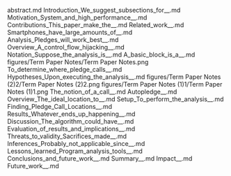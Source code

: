 abstract.md
Introduction_We_suggest_subsections_for__.md
Motivation_System_and_high_performance__.md
Contributions_This_paper_make_the__.md
Related_work__.md
Smartphones_have_large_amounts_of__.md
Analysis_Pledges_will_work_best__.md
Overview_A_control_flow_hijacking__.md
Notation_Suppose_the_analysis_is__.md
A_basic_block_is_a__.md
figures/Term Paper Notes/Term Paper Notes.png
To_determine_where_pledge_calls__.md
Hypotheses_Upon_executing_the_analysis__.md
figures/Term Paper Notes (2)2/Term Paper Notes (2)2.png
figures/Term Paper Notes (1)1/Term Paper Notes (1)1.png
The_notion_of_a_call__.md
Autopledge__.md
Overview_The_ideal_location_to__.md
Setup_To_perform_the_analysis__.md
Finding_Pledge_Call_Locations__.md
Results_Whatever_ends_up_happening__.md
Discussion_The_algorithm_could_have__.md
Evaluation_of_results_and_implications__.md
Threats_to_validity_Sacrifices_made__.md
Inferences_Probably_not_applicable_since__.md
Lessons_learned_Program_analysis_tools__.md
Conclusions_and_future_work__.md
Summary__.md
Impact__.md
Future_work__.md
